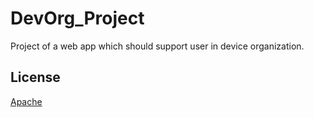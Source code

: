 # DevOrg_Project

 Project of a web app which should support user in device organization.

## License

[Apache](https://www.apache.org/licenses/LICENSE-2.0)